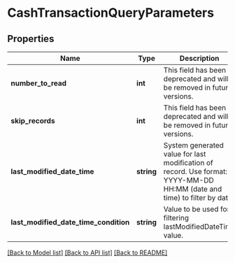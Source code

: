 # CashTransactionQueryParameters

## Properties
Name | Type | Description | Notes
------------ | ------------- | ------------- | -------------
**number_to_read** | **int** | This field has been deprecated and will be removed in future versions. | [optional] 
**skip_records** | **int** | This field has been deprecated and will be removed in future versions. | [optional] 
**last_modified_date_time** | **string** | System generated value for last modification of record. Use format: YYYY-MM-DD HH:MM (date and time) to filter by date | [optional] 
**last_modified_date_time_condition** | **string** | Value to be used for filtering lastModifiedDateTime value. | [optional] 

[[Back to Model list]](../README.md#documentation-for-models) [[Back to API list]](../README.md#documentation-for-api-endpoints) [[Back to README]](../README.md)


